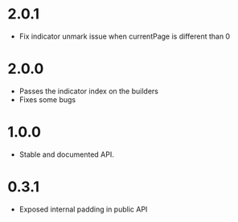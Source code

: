 # 2.0.1
* Fix indicator unmark issue when currentPage is different than 0

# 2.0.0
* Passes the indicator index on the builders
* Fixes some bugs

# 1.0.0
* Stable and documented API.

# 0.3.1
* Exposed internal padding in public API
